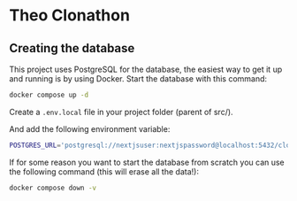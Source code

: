 # Theo Clonathon



## Creating the database

This project uses PostgreSQL for the database, the easiest way to get it up and running is by using Docker. Start the database with this command:

```sh
docker compose up -d
```

Create a `.env.local` file in your project folder (parent of src/).

And add the following environment variable:

```sh
POSTGRES_URL='postgresql://nextjsuser:nextjspassword@localhost:5432/clonathon'
```

If for some reason you want to start the database from scratch you can use the following command (this will erase all the data!):

```sh
docker compose down -v
```